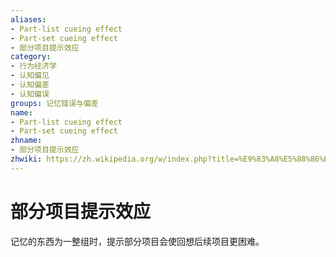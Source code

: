 ```yaml
---
aliases:
- Part-list cueing effect
- Part-set cueing effect
- 部分项目提示效应
category:
- 行为经济学
- 认知偏见
- 认知偏差
- 认知偏误
groups: 记忆错误与偏差
name:
- Part-list cueing effect
- Part-set cueing effect
zhname:
- 部分项目提示效应
zhwiki: https://zh.wikipedia.org/w/index.php?title=%E9%83%A8%E5%88%86%E9%A0%85%E7%9B%AE%E6%8F%90%E7%A4%BA%E6%95%88%E6%87%89&action=edit&redlink=1
---
```


# 部分项目提示效应

记忆的东西为一整组时，提示部分项目会使回想后续项目更困难。
